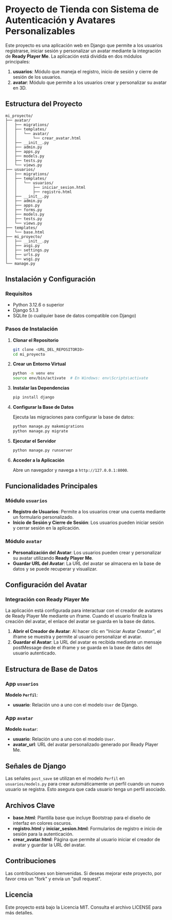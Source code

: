 # Proyecto de Tienda con Sistema de Autenticación y Avatares Personalizables

Este proyecto es una aplicación web en Django que permite a los usuarios registrarse, iniciar sesión y personalizar un avatar mediante la integración de **Ready Player Me**. La aplicación está dividida en dos módulos principales:

1. **usuarios**: Módulo que maneja el registro, inicio de sesión y cierre de sesión de los usuarios.
2. **avatar**: Módulo que permite a los usuarios crear y personalizar su avatar en 3D.

## Estructura del Proyecto

```
mi_proyecto/
├── avatar/
│   ├── migrations/
│   ├── templates/
│   │   └── avatar/
│   │       └── crear_avatar.html
│   ├── __init__.py
│   ├── admin.py
│   ├── apps.py
│   ├── models.py
│   ├── tests.py
│   └── views.py
├── usuarios/
│   ├── migrations/
│   ├── templates/
│   │   └── usuarios/
│   │       ├── iniciar_sesion.html
│   │       ├── registro.html
│   ├── __init__.py
│   ├── admin.py
│   ├── apps.py
│   ├── forms.py
│   ├── models.py
│   ├── tests.py
│   └── views.py
├── templates/
│   └── base.html
├── mi_proyecto/
│   ├── __init__.py
│   ├── asgi.py
│   ├── settings.py
│   ├── urls.py
│   └── wsgi.py
└── manage.py
```

## Instalación y Configuración

### Requisitos

- Python 3.12.6 o superior
- Django 5.1.3
- SQLite (o cualquier base de datos compatible con Django)

### Pasos de Instalación

1. **Clonar el Repositorio**

   ```bash
   git clone <URL_DEL_REPOSITORIO>
   cd mi_proyecto
   ```

2. **Crear un Entorno Virtual**

   ```bash
   python -m venv env
   source env/bin/activate  # En Windows: env\Scripts\activate
   ```

3. **Instalar las Dependencias**

   ```bash
   pip install django
   ```

4. **Configurar la Base de Datos**

   Ejecuta las migraciones para configurar la base de datos:

   ```bash
   python manage.py makemigrations
   python manage.py migrate
   ```

5. **Ejecutar el Servidor**

   ```bash
   python manage.py runserver
   ```

6. **Acceder a la Aplicación**

   Abre un navegador y navega a `http://127.0.0.1:8000`.

## Funcionalidades Principales

### Módulo `usuarios`

- **Registro de Usuarios**: Permite a los usuarios crear una cuenta mediante un formulario personalizado.
- **Inicio de Sesión y Cierre de Sesión**: Los usuarios pueden iniciar sesión y cerrar sesión en la aplicación.

### Módulo `avatar`

- **Personalización del Avatar**: Los usuarios pueden crear y personalizar su avatar utilizando **Ready Player Me**. 
- **Guardar URL del Avatar**: La URL del avatar se almacena en la base de datos y se puede recuperar y visualizar.

## Configuración del Avatar

### Integración con Ready Player Me

La aplicación está configurada para interactuar con el creador de avatares de Ready Player Me mediante un iframe. Cuando el usuario finaliza la creación del avatar, el enlace del avatar se guarda en la base de datos.

1. **Abrir el Creador de Avatar**: Al hacer clic en "Iniciar Avatar Creator", el iframe se muestra y permite al usuario personalizar el avatar.
2. **Guardar el Avatar**: La URL del avatar es recibida mediante un mensaje postMessage desde el iframe y se guarda en la base de datos del usuario autenticado.

## Estructura de Base de Datos

### App `usuarios`

**Modelo `Perfil`**:
- **usuario**: Relación uno a uno con el modelo `User` de Django.

### App `avatar`

**Modelo `Avatar`**:
- **usuario**: Relación uno a uno con el modelo `User`.
- **avatar_url**: URL del avatar personalizado generado por Ready Player Me.

## Señales de Django

Las señales `post_save` se utilizan en el modelo `Perfil` en `usuarios/models.py` para crear automáticamente un perfil cuando un nuevo usuario se registra. Esto asegura que cada usuario tenga un perfil asociado.

## Archivos Clave

- **base.html**: Plantilla base que incluye Bootstrap para el diseño de interfaz en colores oscuros.
- **registro.html** y **iniciar_sesion.html**: Formularios de registro e inicio de sesión para la autenticación.
- **crear_avatar.html**: Página que permite al usuario iniciar el creador de avatar y guardar la URL del avatar.

## Contribuciones

Las contribuciones son bienvenidas. Si deseas mejorar este proyecto, por favor crea un "fork" y envía un "pull request".

## Licencia

Este proyecto está bajo la Licencia MIT. Consulta el archivo LICENSE para más detalles.
